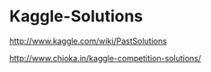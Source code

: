 # Kaggle-Solutions

http://www.kaggle.com/wiki/PastSolutions

http://www.chioka.in/kaggle-competition-solutions/
